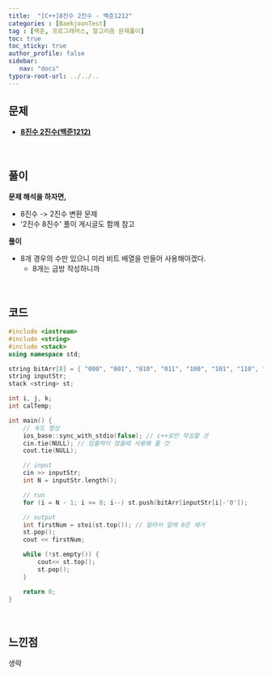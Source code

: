 ```yaml
---
title:  "[C++]8진수 2진수 - 백준1212"
categories : [BaekjoonTest]
tag : [백준, 프로그래머스, 알고리즘 문제풀이]
toc: true
toc_sticky: true
author_profile: false
sidebar:
   nav: "docs"
typora-root-url: ../../..
---
```




## 문제

* **[8진수 2진수(백준1212)](https://www.acmicpc.net/problem/1212)**

<br>

## 풀이

**문제 해석을 하자면,**

* 8진수 -> 2진수 변환 문제
* '2진수 8진수' 풀이 게시글도 함께 참고



**풀이**

* 8개 경우의 수만 있으니 미리 비트 배열을 만들어 사용해야겠다.
  * 8개는 금방 작성하니까





<br>

## 코드

```c++
#include <iostream>
#include <string>
#include <stack>
using namespace std;

string bitArr[8] = { "000", "001", "010", "011", "100", "101", "110", "111" };
string inputStr;
stack <string> st;

int i, j, k;
int calTemp;

int main() {
	// 속도 향상
	ios_base::sync_with_stdio(false); // c++로만 작성할 것
	cin.tie(NULL); // 입출력이 많을때 사용해 줄 것
	cout.tie(NULL);

	// input
	cin >> inputStr;
	int N = inputStr.length();

	// run
	for (i = N - 1; i >= 0; i--) st.push(bitArr[inputStr[i]-'0']);

	// output
	int firstNum = stoi(st.top()); // 알아서 앞에 0은 제거
	st.pop();
	cout << firstNum;

	while (!st.empty()) {
		cout<< st.top();
		st.pop();
	}

	return 0;
}
```

<br>

## 느낀점

생략
